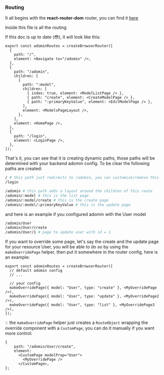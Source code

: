 ### Routing

It all begins with the **react-router-dom** router, you can find it [here](../src/router.tsx)

Inside this file is all the routing

If this doc is up to date (:flushed:), it will look like this:

```tsx
export const adominRoutes = createBrowserRouter([
  {
    path: "/",
    element: <Navigate to="/adomin" />,
  },
  {
    path: "/adomin",
    children: [
      {
        path: ":model",
        children: [
          { index: true, element: <ModelListPage /> },
          { path: "create", element: <CreateModelPage /> },
          { path: ":primaryKeyValue", element: <EditModelPage /> },
        ],
        element: <ModelsPageLayout />,
      },
    ],
    element: <HomePage />,
  },
  {
    path: "/login",
    element: <LoginPage />,
  },
]);
```

That's it, you can see that it is creating dynamic paths, those paths will be determined with your backend adomin config.
To be clear the following paths are created:

```bash
/ # this path just redirects to /adomin, you can customize/remove this behaviour if you don't like it
/login

/adomin # this path adds a layout around the children of this route
/adomin/:model # this is the list page
/adomin/:model/create # this is the create page
/adomin/:model/:primaryKeyValue # this is the update page
```

and here is an example if you configured adomin with the User model

```bash
/adomin/User
/adomin/User/create
/adomin/User/1 # page to update user with id = 1
```

If you want to override some page, let's say the create and the update page for your resource User, you will be able to do so by using the `makeOverridePage` helper, then put it somewhere in the router config, here is an example:

```tsx
export const adominRoutes = createBrowserRouter([
  // default adomin config
  // ...

  // your config
  makeOverridePage({ model: "User", type: "create" }, <MyOverridePage />),
  makeOverridePage({ model: "User", type: "update" }, <MyOverridePage2 />),
  makeOverridePage({ model: "User", type: "list" }, <MyOverridePage3 />),
]);
```

:bulb: the `makeOverridePage` helper just creates a `RouteObject` wrapping the override component with a `CustomPage`, you can do it manually if you want more control:

```tsx
{
	path: "/adomin/User/create",
	element:
	  <CustomPage modelProp="User">
	    <MyOverridePage />
	  </CustomPage>,
};
```

